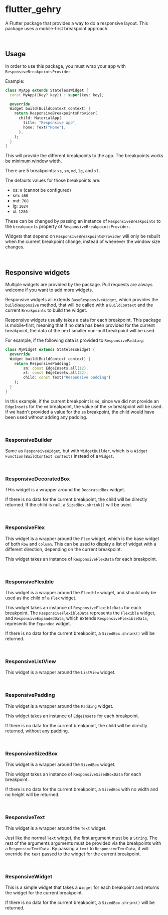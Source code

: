 # flutter_gehry

A Flutter package that provides a way to do a responsive layout. This package uses a mobile-first
breakpoint approach.

<br />

## Usage

In order to use this package, you must wrap your app with `ResponsiveBreakpointsProvider`.

Example:

```dart
class MyApp extends StatelessWidget {
  const MyApp({Key? key}) : super(key: key);

  @override
  Widget build(BuildContext context) {
    return ResponsiveBreakpointsProvider(
      child: MaterialApp(
        title: "Responsive app",
        home: Text("Home"),
      ),
    );
  }
}
```

This will provide the different breakpoints to the app. The breakpoints works be minimum window
width.

There are 5 breakpoints: `xs`, `sm`, `md`, `lg`, and `xl`.

The defaults values for those breakpoints are:

- xs: `0` (cannot be configured)
- sm: `460`
- md: `768`
- lg: `1024`
- xl: `1280`

These can be changed by passing an instance of `ResponsiveBreakpoints` to the `breakpoints` property
of `ResponsiveBreakpointsProvider`.

Widgets that depend on `ResponsiveBreakpointsProvider` will only be rebuilt when the current
breakpoint change, instead of whenever the window size changes.

<br />

## Responsive widgets

Multiple widgets are provided by the package. Pull requests are always welcome if you want to add
more widgets.

Responsive widgets all extends `BaseResponsiveWidget`, which provides the `buildResponsive` method,
that will be called with a `BuildContext` and the current `Breakpoints` to build the widget.

Responsive widgets usually takes a data for each breakpoint. This package is mobile-first, meaning
that if no data has been provided for the current breakpoint, the data of the next smaller non-null
breakpoint will be used.

For example, if the following data is provided to `ResponsivePadding`:

```dart
class MyWidget extends StatelessWidget {
  @override
  Widget build(BuildContext context) {
    return ResponsivePadding(
        sm: const EdgeInsets.all(12),
        xl: const EdgeInsets.all(32),
        child: const Text("Responsive padding")
    );
  }
}
```

In this example, if the current breakpoint is `md`, since we did not provide an `EdgeInsets` for
the `md` breakpoint, the value of the `sm` breakpoint will be used. If we hadn't provided a value
for the `sm` breakpoint, the child would have been used without adding any padding.

<br />

### ResponsiveBuilder

Same as `ResponsiveWidget`, but with `WidgetBuilder`, which is
a `Widget Function(BuildContext context)` instead of a `Widget`.

<br />

### ResponsiveDecoratedBox

THis widget is a wrapper around the `DecoratedBox` widget.

If there is no data for the current breakpoint, the child will be directly returned. If the child is
null, a `SizedBox.shrink()` will be used.

<br />

### ResponsiveFlex

This widget is a wrapper around the `Flex` widget, which is the base widget of both `Row`
and `column`. This can be used to display a list of widget with a different direction, depending on
the current breakpoint.

This widget takes an instance of `ResponsiveFlexData` for each breakpoint.

<br />

### ResponsiveFlexible

This widget is a wrapper around the `Flexible` widget, and should only be used as the child of
a `Flex` widget.

This widget takes an instance of `ResponsiveFlexibleData` for each breakpoint.
The `ResponsiveFlexibleData` represents the `Flexible` widget, and `ResponsiveExpandedData`, which
extends `ResponsiveFlexibleData`, represents the `Expanded` widget.

If there is no data for the current breakpoint, a `SizedBox.shrink()` will be returned.

<br />

### ResponsiveListView

This widget is a wrapper around the `ListView` widget.

<br />

### ResponsivePadding

This widget is a wrapper around the `Padding` widget.

This widget takes an instance of `EdgeInsets` for each breakpoint.

If there is no data for the current breakpoint, the child will be directly returned, without any
padding.

<br />

### ResponsiveSizedBox

This widget is a wrapper around the `SizedBox` widget.

This widget takes an instance of `ResponsiveSizedBoxData` for each breakpoint.

If there is no data for the current breakpoint, a `SizedBox` with no width and no height will be
returned.

<br />

### ResponsiveText

This widget is a wrapper around the `Text` widget.

Just like the normal `Text` widget, the first argument must be a `String`. The rest of the arguments
arguments must be provided via the breakpoints with a `ResponsiveTextData`. By passing a `text`
to `ResponsiveTextData`, it will override the `text` passed to the widget for the current
breakpoint.

<br />

### ResponsiveWidget

This is a simple widget that takes a `Widget` for each breakpoint and returns the widget for the
current breakpoint.

If there is no data for the current breakpoint, a `SizedBox.shrink()` will be returned.
